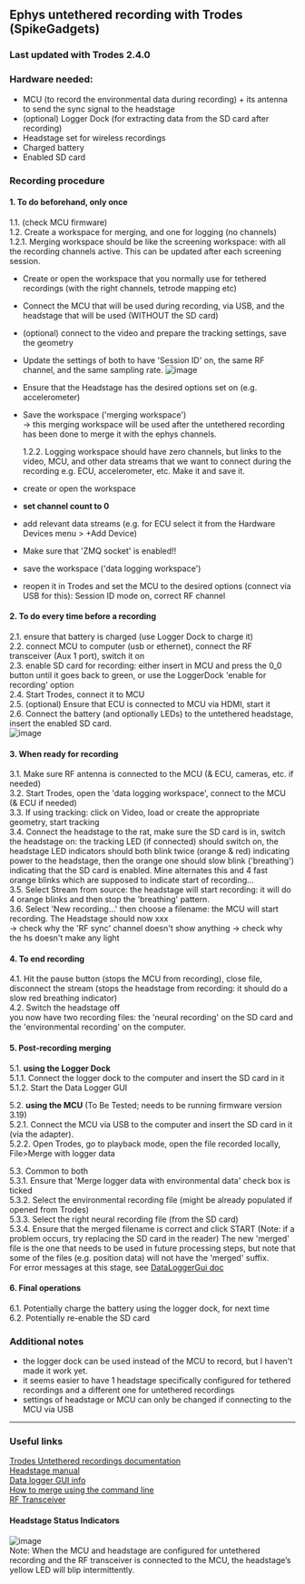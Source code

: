 ## Ephys untethered recording with Trodes (SpikeGadgets)
### Last updated with Trodes 2.4.0

### Hardware needed:

- MCU (to record the environmental data during recording) + its antenna to send the sync signal to the headstage
- (optional) Logger Dock (for extracting data from the SD card after recording)
- Headstage set for wireless recordings
- Charged battery
- Enabled SD card

### Recording procedure

#### 1. To do beforehand, only once  
  1.1. (check MCU firmware)  
  1.2. Create a workspace for merging, and one for logging (no channels)
    1.2.1. Merging workspace should be like the screening workspace: with all the recording channels active. This can be updated after each screening session.  
- Create or open the workspace that you normally use for tethered recordings (with the right channels, tetrode mapping etc)
- Connect the MCU that will be used during recording, via USB, and the headstage that will be used (WITHOUT the SD card)
- (optional) connect to the video and prepare the tracking settings, save the geometry
- Update the settings of both to have 'Session ID' on, the same RF channel, and the same sampling rate.
![image](https://github.com/vandermeerlab/mvdmlab-protocols/assets/64431932/73225c73-5c20-4235-a487-43a0db1d11f8)
  
- Ensure that the Headstage has the desired options set on (e.g. accelerometer)
- Save the workspace ('merging workspace')  
    -> this merging workspace will be used after the untethered recording has been done to merge it with the ephys channels.

    1.2.2. Logging workspace should have zero channels, but links to the video, MCU, and other data streams that we want to connect during the recording e.g. ECU, accelerometer, etc. Make it and save it.
- create or open the workspace
- **set channel count to 0**
- add relevant data streams (e.g. for ECU select it from the Hardware Devices menu > +Add Device)  
- Make sure that 'ZMQ socket' is enabled!!  
- save the workspace ('data logging workspace')
- reopen it in Trodes and set the MCU to the desired options (connect via USB for this): Session ID mode on, correct RF channel

#### 2. To do every time before a recording  
  2.1. ensure that battery is charged (use Logger Dock to charge it)  
  2.2. connect MCU to computer (usb or ethernet), connect the RF transceiver (Aux 1 port), switch it on   
  2.3. enable SD card for recording: either insert in MCU and press the 0_0 button until it goes back to green, or use the LoggerDock 'enable for recording' option  
  2.4. Start Trodes, connect it to MCU  
  2.5. (optional) Ensure that ECU is connected to MCU via HDMI, start it  
  2.6. Connect the battery (and optionally LEDs) to the untethered headstage, insert the enabled SD card.  
![image](https://github.com/vandermeerlab/mvdmlab-protocols/assets/64431932/bcc2813c-4a87-436d-8922-67ef03f5f07a)

#### 3. When ready for recording  
  3.1. Make sure RF antenna is connected to the MCU (& ECU, cameras, etc. if needed)  
  3.2. Start Trodes, open the 'data logging workspace', connect to the MCU (& ECU if needed)    
  3.3. If using tracking: click on Video, load or create the appropriate geometry, start tracking  
  3.4. Connect the headstage to the rat, make sure the SD card is in, switch the headstage on: the tracking LED (if connected) should switch on, the headstage LED indicators should both blink twice (orange & red) indicating power to the headstage, then the orange one should slow blink ('breathing') indicating that the SD card is enabled. Mine alternates this and 4 fast orange blinks which are supposed to indicate start of recording...  
  3.5. Select Stream from source: the headstage will start recording: it will do 4 orange blinks and then stop the 'breathing' pattern.  
  3.6. Select 'New recording...' then choose a filename: the MCU will start recording. The Headstage should now xxx    
  -> check why the 'RF sync' channel doesn't show anything
  -> check why the hs doesn't make any light

#### 4. To end recording  
  4.1. Hit the pause button (stops the MCU from recording), close file, disconnect the stream (stops the headstage from recording: it should do a slow red breathing indicator)  
  4.2. Switch the headstage off  
you now have two recording files: the 'neural recording' on the SD card and the 'environmental recording' on the computer.  

#### 5. Post-recording merging  
  5.1. **using the Logger Dock**  
    5.1.1. Connect the logger dock to the computer and insert the SD card in it  
    5.1.2. Start the Data Logger GUI  
   
  5.2. **using the MCU** (To Be Tested; needs to be running firmware version 3.19)  
    5.2.1. Connect the MCU via USB to the computer and insert the SD card in it (via the adapter).  
    5.2.2. Open Trodes, go to playback mode, open the file recorded locally, File>Merge with logger data  

  5.3. Common to both  
    5.3.1. Ensure that 'Merge logger data with environmental data' check box is ticked  
    5.3.2. Select the environmental recording file (might be already populated if opened from Trodes)  
    5.3.3. Select the right neural recording file (from the SD card)  
    5.3.4. Ensure that the merged filename is correct and click START  (Note: if a problem occurs, try replacing the SD card in the reader)
The new 'merged' file is the one that needs to be used in future processing steps, but note that some of the files (e.g. position data) will not have the 'merged' suffix.  
For error messages at this stage, see [DataLoggerGui doc](https://docs.spikegadgets.com/en/latest/basic/DataLoggerGUI.html)  

#### 6. Final operations
  6.1. Potentially charge the battery using the logger dock, for next time  
  6.2. Potentially re-enable the SD card

### Additional notes

- the logger dock can be used instead of the MCU to record, but I haven't made it work yet.
- it seems easier to have 1 headstage specifically configured for tethered recordings and a different one for untethered recordings
- settings of headstage or MCU can only be changed if connecting to the MCU via USB

---

### Useful links

[Trodes Untethered recordings documentation](https://docs.spikegadgets.com/en/latest/basic/Untethered.html)  
[Headstage manual](https://spikegadgets.wpenginepowered.com/wp-content/uploads/2022/11/HH128_Headstage_Manual_Rev2c_1122.pdf)  
[Data logger GUI info](https://docs.spikegadgets.com/en/latest/basic/DataLoggerGUI.html)  
[How to merge using the command line](https://docs.spikegadgets.com/en/latest/basic/SDFunctions.html)  
[RF Transceiver](https://spikegadgets.com/products/rf-transceiver/)  

#### Headstage Status Indicators
![image](https://github.com/vandermeerlab/mvdmlab-protocols/assets/64431932/8731342c-50c1-4565-8930-9090bd8a98d4)  
Note: When the MCU and headstage are configured for untethered recording and the RF transceiver is connected to the MCU, the headstage’s yellow LED will blip intermittently. 
